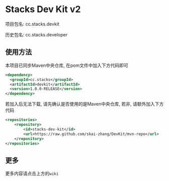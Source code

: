 # Stacks Dev Kit v2

项目包名: cc.stacks.devkit

历史包名: cc.stacks.developer

## 使用方法

本项目已同步Maven中央仓库, 在pom文件中加入下方代码即可

``` xml
<dependency>
  <groupId>cc.stacks</groupId>
  <artifactId>devkit</artifactId>
  <version>1.0.0-RELEASE</version>
</dependency>
```

若加入后无法下载, 请先确认是否使用的是Maven中央仓库, 若非, 请额外加入下方代码

``` xml
<repositories>
    <repository>
        <id>stacks-dev-kit</id>
        <url>https://raw.github.com/skai-zhang/DevKit/mvn-repo</url>
    </repository>
</repositories>
```

## 更多

更多内容请点击上方的`wiki`